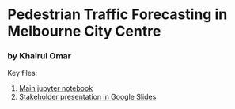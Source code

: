 # Pedestrian Traffic Forecasting in Melbourne City Centre
### by Khairul Omar

Key files:
1. <a href="Melbourne_pedestrian.ipynb">Main jupyter notebook</a>
1. <a href="https://docs.google.com/presentation/d/1mdEAQ9iz1uUEMc6Xku6apKgG_EvlaO9VxIGmaZn40FA/edit?usp=sharing">Stakeholder presentation in Google Slides</a>
